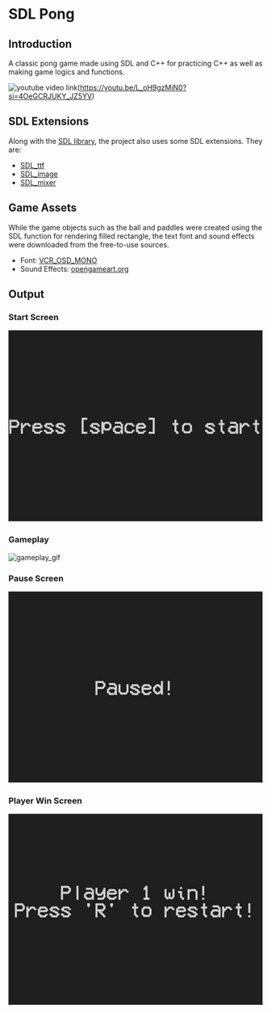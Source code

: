 # SDL Pong

## Introduction

A classic pong game made using SDL and C++ for practicing C++ as well as making game logics and functions.

![youtube video link](https://img.youtube.com/watch?v=L_oH9gzMiN0.jpg)(https://youtu.be/L_oH9gzMiN0?si=4OeGCRJUKY_JZ5YV)

## SDL Extensions

Along with the [SDL library](https://github.com/libsdl-org/SDL), the project also uses some SDL extensions. They are:

-   [SDL_ttf](https://github.com/libsdl-org/SDL_ttf)
-   [SDL_image](https://github.com/libsdl-org/SDL_image)
-   [SDL_mixer](https://github.com/libsdl-org/SDL_mixer)

## Game Assets

While the game objects such as the ball and paddles were created using the SDL function for rendering filled rectangle, the text font and sound effects were downloaded from the free-to-use sources.

-   Font: [VCR_OSD_MONO](https://www.dafont.com/vcr-osd-mono.font)
-   Sound Effects: [opengameart.org](https://opengameart.org/content/3-ping-pong-sounds-8-bit-style)

## Output

### Start Screen

![start_screen](./output_screenshots/start_splash.jpg)

### Gameplay

![gameplay_gif](./output_screenshots/gameplay.gif)

### Pause Screen

![pause_screen](./output_screenshots/paused.jpg)

### Player Win Screen

![player_win_screen](./output_screenshots/win.jpg)
